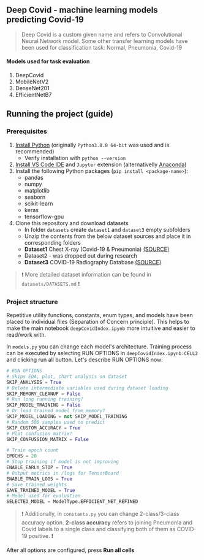 ## Deep Covid - machine learning models predicting Covid-19

> Deep Covid is a custom given name and refers to Convolutional Neural Network model. Some other transfer learning models have been used for classification task: Normal, Pneumonia, Covid-19

#### Models used for task evaluation
1. DeepCovid
1. MobileNetV2
1. DenseNet201
1. EfficientNetB7

## Running the project (guide)

### Prerequisites

1. [Install Python](https://www.python.org/downloads/release/python-388/) (originally `Python3.8.8 64-bit` was used and is recommended)
    - Verify installation with `python --version`
2. [Install VS Code IDE](https://code.visualstudio.com/download) and `Jupyter` extension (alternativelly [Anaconda](https://docs.anaconda.com/anaconda/install/index.html))
3. Install the following Python packages (`pip install <package-name>`):
    - pandas
    - numpy
    - matplotlib
    - seaborn
    - scikit-learn
    - keras
    - tensorflow-gpu
4. Clone this repository and download datasets 
    - In folder `datasets` create `dataset1` and `dataset3` empty subfolders
    - Unzip the contents from the below dataset sources and place it in corresponding folders
    - **Dataset1** Chest X-ray (Covid-19 & Pneumonia) [(SOURCE)](https://www.kaggle.com/prashant268/chest-xray-covid19-pneumonia)
    - ~~Dataset2~~ - was dropped out during research
    - **Dataset3** COVID-19 Radiography Database [(SOURCE)](https://www.kaggle.com/tawsifurrahman/covid19-radiography-database)

> ❗ More detailed dataset information can be found in `datasets/DATASETS.md` ❗

### Project structure

Repetitive utility functions, constants, enum types, and models have been placed to individual files (Separation of Concern principle). This helps to make the main notebook `deepCovidIndex.ipynb` more intuitive and easier to read/work with.

In `models.py` you can change each model's architecture. Training process can be executed by selecting RUN OPTIONS in `deepCovidIndex.ipynb:CELL2` and clicking run all button. Let's describe RUN OPTIONS now:

```python
# RUN OPTIONS
# Skips EDA, plot, chart analysis on dataset
SKIP_ANALYSIS = True 
# Delete intermediate variables used during dataset loading
SKIP_MEMORY_CLEANUP = False 
# Run long running training? 
SKIP_MODEL_TRAINING = False 
# Or load trained model from memory?
SKIP_MODEL_LOADING = not SKIP_MODEL_TRAINING 
# Random 500 samples used to predict 
SKIP_CUSTOM_ACCURACY = True 
# Plot confusion matrix?
SKIP_CONFUSSION_MATRIX = False 

# Train epoch count
EPOCHS = 20 
# Stop training if model is not improving
ENABLE_EARLY_STOP = True 
# Output metrics in /logs for TensorBoard
ENABLE_TRAIN_LOGS = True 
# Save trained weights
SAVE_TRAINED_MODEL = True 
# Model used for evaluation
SELECTED_MODEL = ModelType.EFFICIENT_NET_REFINED 
```

> ❗ Additionally, in `constants.py` you can change 2-class/3-class accuracy option. **2-class accuracy** refers to joining Pneumonia and Covid labels to a single class and classifying both of them as COVID-19 positive. ❗

After all options are configured, press **Run all cells** 